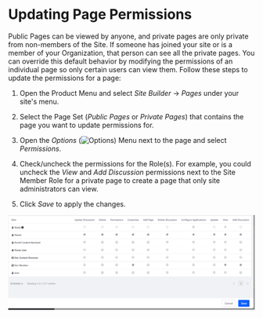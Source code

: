 # Updating Page Permissions

Public Pages can be viewed by anyone, and private pages are only private from non-members of the Site. If someone has joined your site or is a member of your Organization, that person can see all the private pages. You can override this default behavior by modifying the permissions of an individual page so only certain users can view them. Follow these steps to update the permissions for a page:

1. Open the Product Menu and select *Site Builder* &rarr; *Pages* under your site's menu.

1. Select the Page Set (*Public Pages* or *Private Pages*) that contains the page you want to update permissions for.

1. Open the *Options* (![Options](../../../../images/icon-options.png)) Menu next to the page and select *Permissions*.

1. Check/uncheck the permissions for the Role(s). For example, you could uncheck the *View* and *Add Discussion* permissions next to the Site Member Role for a private page to create a page that only site administrators can view.

1. Click *Save* to apply the changes.

![The Permissions offer a plethora of options for each role.](./updating-page-permissions/images/01.png)
